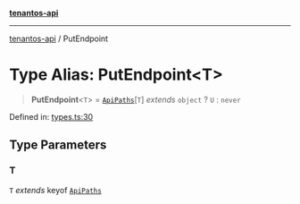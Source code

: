 [**tenantos-api**](../README.md)

***

[tenantos-api](../globals.md) / PutEndpoint

# Type Alias: PutEndpoint\<T\>

> **PutEndpoint**\<`T`\> = [`ApiPaths`](ApiPaths.md)\[`T`\] *extends* `object` ? `U` : `never`

Defined in: [types.ts:30](https://github.com/shadmanZero/tenantos-api/blob/50bbdae310005a0ca12345f143ddaf8ea2b8ce90/src/types.ts#L30)

## Type Parameters

### T

`T` *extends* keyof [`ApiPaths`](ApiPaths.md)
